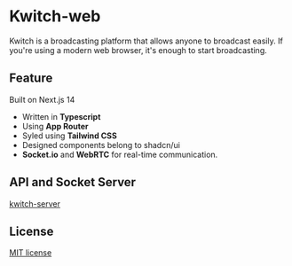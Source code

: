 # Kwitch-web

Kwitch is a broadcasting platform that allows anyone to broadcast easily. If you're using a modern web browser, it's enough to start broadcasting.

## Feature

Built on Next.js 14

- Written in **Typescript**
- Using **App Router**
- Syled using **Tailwind CSS**
- Designed components belong to shadcn/ui
- **Socket.io** and **WebRTC** for real-time communication.

## API and Socket Server

[kwitch-server](https://github.com/SA-TermProject-Team-Kwitch/kwitch-server)

## License

[MIT license](https://github.com/SA-TermProject-Team-Kwitch/kwitch-web/edit/main/LICENCE.md)
